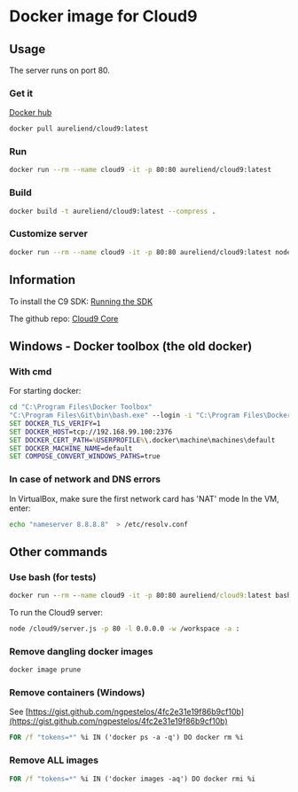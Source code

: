 Docker image for Cloud9
=======================

## Usage

The server runs on port 80.

### Get it
[Docker hub](https://hub.docker.com/r/aureliend/cloud9/)

```bash
docker pull aureliend/cloud9:latest
```

### Run
```bash
docker run --rm --name cloud9 -it -p 80:80 aureliend/cloud9:latest
```

### Build
```bash
docker build -t aureliend/cloud9:latest --compress .
```

### Customize server
```bash
docker run --rm --name cloud9 -it -p 80:80 aureliend/cloud9:latest node /cloud9/server.js -p 80 -l 0.0.0.0 -w /workspace -a login:password
```
  
  

## Information

To install the C9 SDK:
[Running the SDK](https://cloud9-sdk.readme.io/v0.1/docs/running-the-sdk)

The github repo:
[Cloud9 Core](https://github.com/c9/core)
  
  

## Windows - Docker toolbox (the old docker)

### With cmd
For starting docker:
```bat
cd "C:\Program Files\Docker Toolbox"
"C:\Program Files\Git\bin\bash.exe" --login -i "C:\Program Files\Docker Toolbox\start.sh"
SET DOCKER_TLS_VERIFY=1
SET DOCKER_HOST=tcp://192.168.99.100:2376
SET DOCKER_CERT_PATH=%USERPROFILE%\.docker\machine\machines\default
SET DOCKER_MACHINE_NAME=default
SET COMPOSE_CONVERT_WINDOWS_PATHS=true
```

### In case of network and DNS errors
In VirtualBox, make sure the first network card has 'NAT' mode
In the VM, enter:
```bash
echo "nameserver 8.8.8.8"  > /etc/resolv.conf
```
  
  

## Other commands

### Use bash (for tests)
```bat
docker run --rm --name cloud9 -it -p 80:80 aureliend/cloud9:latest bash
```

To run the Cloud9 server:
```bash
node /cloud9/server.js -p 80 -l 0.0.0.0 -w /workspace -a :
```

### Remove dangling docker images
```bash
docker image prune
```

### Remove containers (Windows)
See [https://gist.github.com/ngpestelos/4fc2e31e19f86b9cf10b](https://gist.github.com/ngpestelos/4fc2e31e19f86b9cf10b)
```bat
FOR /f "tokens=*" %i IN ('docker ps -a -q') DO docker rm %i
```

### Remove ALL images
```bat
FOR /f "tokens=*" %i IN ('docker images -aq') DO docker rmi %i
```


